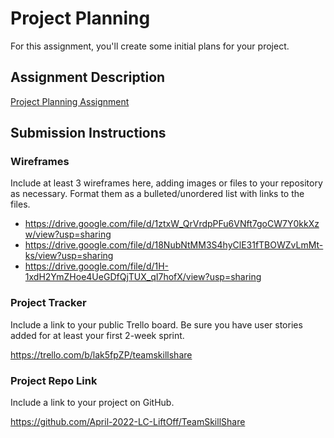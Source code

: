 # Project Planning
For this assignment, you'll create some initial plans for your project.

## Assignment Description
[Project Planning Assignment](https://education.launchcode.org/liftoff/modules/assignments/project-planning)

## Submission Instructions

### Wireframes

Include at least 3 wireframes here, adding images or files to your repository as necessary. Format them as a bulleted/unordered list with links to the files.

- https://drive.google.com/file/d/1ztxW_QrVrdpPFu6VNft7goCW7Y0kkXzw/view?usp=sharing
- https://drive.google.com/file/d/18NubNtMM3S4hyClE31fTBOWZvLmMt-ks/view?usp=sharing
- https://drive.google.com/file/d/1H-1xdH2YmZHoe4UeGDfQjTUX_qI7hofX/view?usp=sharing

### Project Tracker

Include a link to your public Trello board. Be sure you have user stories added for at least your first 2-week sprint.

https://trello.com/b/lak5fpZP/teamskillshare

### Project Repo Link

Include a link to your project on GitHub.

https://github.com/April-2022-LC-LiftOff/TeamSkillShare
